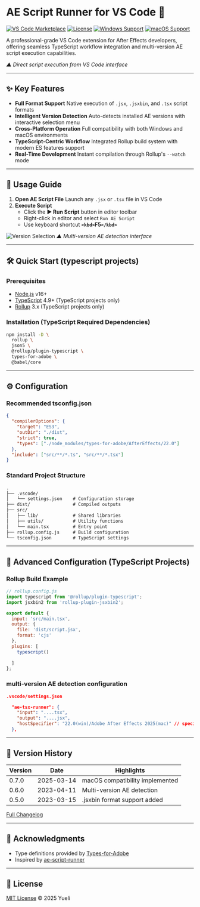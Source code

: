 
# AE Script Runner for VS Code 🚀

[![VS Code Marketplace](https://img.shields.io/badge/VS%2520Code-Marketplace-blue)](https://marketplace.visualstudio.com/items?itemName=yourname.ae-script-runner)
[![License](https://img.shields.io/badge/License-MIT-green)](https://license/)
[![Windows Support](https://img.shields.io/badge/Platform-Windows-0078D6)](https://www.adobe.com/products/aftereffects.html)
[![macOS Support](https://img.shields.io/badge/Platform-macOS-999999)](https://www.adobe.com/products/aftereffects.html)

A professional-grade VS Code extension for After Effects developers, offering seamless TypeScript workflow integration and multi-version AE script execution capabilities.

*▲ Direct script execution from VS Code interface*

---

## ✨ Key Features

* **Full Format Support**
  Native execution of `.jsx`, `.jsxbin`, and `.tsx` script formats
* **Intelligent Version Detection**
  Auto-detects installed AE versions with interactive selection menu
* **Cross-Platform Operation**
  Full compatibility with both Windows and macOS environments
* **TypeScript-Centric Workflow**
  Integrated Rollup build system with modern ES features support
* **Real-Time Development**
  Instant compilation through Rollup's `--watch` mode

---

## 🚀 Usage Guide

1. **Open AE Script File**
   Launch any `.jsx` or `.tsx` file in VS Code
2. **Execute Script**
   * Click the **▶ Run Script** button in editor toolbar
   * Right-click in editor and select `Run AE Script`
   * Use keyboard shortcut **`<kbd>`**F5**`</kbd>`**

![Version Selection](https://./preview/aes.png)
*▲ Multi-version AE detection interface*

---

## 🛠 Quick Start (typescript projects)

### Prerequisites

* [Node.js](https://nodejs.org/) v16+
* [TypeScript](https://www.typescriptlang.org/) 4.9+ (TypeScript projects only)
* [Rollup](https://rollupjs.org/) 3.x (TypeScript projects only)

### Installation (TypeScript Required Dependencies)

```bash
npm install -D \
  rollup \
  json5 \
  @rollup/plugin-typescript \
  types-for-adobe \
  @babel/core
```

---

## ⚙ Configuration

### Recommended tsconfig.json

```json
{
  "compilerOptions": {
    "target": "ES3",
    "outDir": "./dist",
    "strict": true,
    "types": ["./node_modules/types-for-adobe/AfterEffects/22.0"]
  },
  "include": ["src/**/*.ts", "src/**/*.tsx"]
}
```

### Standard Project Structure

```txt
.
├── .vscode/
│   └── settings.json    # Configuration storage
├── dist/                # Compiled outputs
├── src/
│   ├── lib/             # Shared libraries
│   ├── utils/           # Utility functions
│   └── main.tsx         # Entry point
├── rollup.config.js     # Build configuration
└── tsconfig.json        # TypeScript settings
```

---

## 🔧 Advanced Configuration (TypeScript Projects)

### Rollup Build Example

```javascript
// rollup.config.js
import typescript from '@rollup/plugin-typescript';
import jsxbin2 from 'rollup-plugin-jsxbin2';

export default {
  input: 'src/main.tsx',
  output: {
    file: 'dist/script.jsx',
    format: 'cjs'
  },
  plugins: [
    typescript()
  
  ]
};
```

### multi-version AE detection configuration

```json
.vscode/settings.json

  "ae-tsx-runner": {
    "input": "....tsx",
    "output": "....jsx",
    "hostSpecifier": "22.0(win)/Adobe After Effects 2025(mac)" // special id for windows and app name for macOS
  },
```

---

## 📜 Version History

| Version | Date       | Highlights                      |
| ------- | ---------- | ------------------------------- |
| 0.7.0   | 2025-03-14 | macOS compatibility implemented |
| 0.6.0   | 2023-04-11 | Multi-version AE detection      |
| 0.5.0   | 2023-03-15 | .jsxbin format support added    |

[Full Changelog](https://changelog.md/)

---

## 🙌 Acknowledgments

* Type definitions provided by [Types-for-Adobe](https://github.com/aenhancers/Types-for-Adobe)
* Inspired by [ae-script-runner](https://marketplace.visualstudio.com/items?itemName=atarabi.ae-script-runner)

---

## 📄 License

[MIT License](https://license/) © 2025 Yueli
